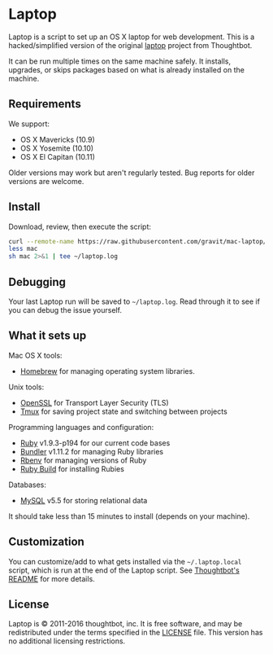 Laptop
======

Laptop is a script to set up an OS X laptop for web development.  This is a
hacked/simplified version of the original
[laptop](https://github.com/thoughtbot/laptop) project from Thoughtbot.

It can be run multiple times on the same machine safely.
It installs, upgrades, or skips packages
based on what is already installed on the machine.

Requirements
------------

We support:

* OS X Mavericks (10.9)
* OS X Yosemite (10.10)
* OS X El Capitan (10.11)

Older versions may work but aren't regularly tested. Bug reports for older
versions are welcome.

Install
-------

Download, review, then execute the script:

```sh
curl --remote-name https://raw.githubusercontent.com/gravit/mac-laptop/master/mac
less mac
sh mac 2>&1 | tee ~/laptop.log
```

Debugging
---------

Your last Laptop run will be saved to `~/laptop.log`.
Read through it to see if you can debug the issue yourself.

What it sets up
---------------

Mac OS X tools:

* [Homebrew] for managing operating system libraries.

[Homebrew]: http://brew.sh/

Unix tools:

* [OpenSSL] for Transport Layer Security (TLS)
* [Tmux] for saving project state and switching between projects

[OpenSSL]: https://www.openssl.org/
[Tmux]: http://tmux.github.io/


Programming languages and configuration:

* [Ruby] v1.9.3-p194 for our current code bases
* [Bundler] v1.11.2 for managing Ruby libraries
* [Rbenv] for managing versions of Ruby
* [Ruby Build] for installing Rubies

[Bundler]: http://bundler.io/
[Rbenv]: https://github.com/sstephenson/rbenv
[Ruby Build]: https://github.com/sstephenson/ruby-build
[Ruby]: https://www.ruby-lang.org/en/

Databases:

* [MySQL] v5.5 for storing relational data

[MySQL]: https://www.mysql.com/

It should take less than 15 minutes to install (depends on your machine).

Customization
-------

You can customize/add to what gets installed via the  `~/.laptop.local` script, which is run at the end of the Laptop script.  See [Thoughtbot's README](https://github.com/thoughtbot/laptop) for more details.


License
-------

Laptop is © 2011-2016 thoughtbot, inc.
It is free software,
and may be redistributed under the terms specified in the [LICENSE] file.
This version has no additional licensing restrictions.

[LICENSE]: LICENSE


